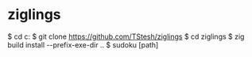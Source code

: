 # ziglings

$ cd c:
$ git clone https://github.com/TStesh/ziglings
$ cd ziglings
$ zig build install --prefix-exe-dir ..
$ sudoku [path]
